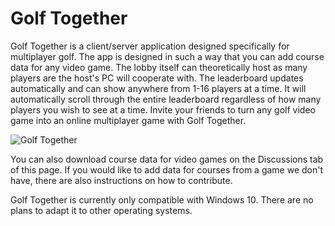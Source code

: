 # Golf Together
Golf Together is a client/server application designed specifically for multiplayer golf. The app is designed in such a way that you can add course data for any video game. The lobby itself can theoretically host as many players are the host's PC will cooperate with. The leaderboard updates automatically and can show anywhere from 1-16 players at a time.  It will automatically scroll through the entire leaderboard regardless of how many players you wish to see at a time. Invite your friends to turn any golf video game into an online multiplayer game with Golf Together.

![Golf Together](https://go1den.com/wp-content/uploads/2021/06/python_2021-06-12_00-30-47.png)

You can also download course data for video games on the Discussions tab of this page. If you would like to add data for courses from a game we don't have, there are also instructions on how to contribute.

Golf Together is currently only compatible with Windows 10. There are no plans to adapt it to other operating systems.
